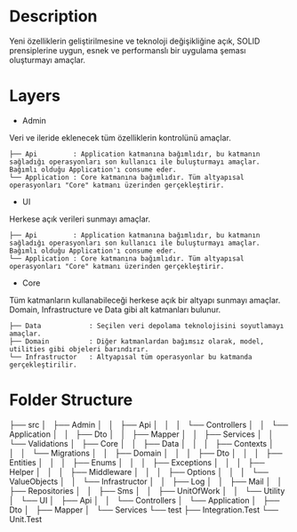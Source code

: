 # Description

Yeni özelliklerin geliştirilmesine ve teknoloji değişikliğine açık, SOLID prensiplerine uygun, esnek ve performanslı bir uygulama şeması oluşturmayı amaçlar.

# Layers

- Admin

Veri ve ileride eklenecek tüm özelliklerin kontrolünü amaçlar.

    ├── Api         : Application katmanına bağımlıdır, bu katmanın sağladığı operasyonları son kullanıcı ile buluşturmayı amaçlar. Bağımlı olduğu Application'ı consume eder.
    └── Application : Core katmanına bağımlıdır. Tüm altyapısal operasyonları "Core" katmanı üzerinden gerçekleştirir.

- UI

Herkese açık verileri sunmayı amaçlar.

    ├── Api         : Application katmanına bağımlıdır, bu katmanın sağladığı operasyonları son kullanıcı ile buluşturmayı amaçlar. Bağımlı olduğu Application'ı consume eder.
    └── Application : Core katmanına bağımlıdır. Tüm altyapısal operasyonları "Core" katmanı üzerinden gerçekleştirir.

- Core

Tüm katmanların kullanabileceği herkese açık bir altyapı sunmayı amaçlar. Domain, Infrastructure ve Data gibi alt katmanları bulunur.

    ├── Data            : Seçilen veri depolama teknolojisini soyutlamayı amaçlar. 
    ├── Domain          : Diğer katmanlardan bağımsız olarak, model, utilities gibi objeleri barındırır.
    └── Infrastructor   : Altyapısal tüm operasyonlar bu katmanda gerçekleştirilir.

# Folder Structure

├── src
│   ├── Admin
│   │   ├── Api
│   │   │   └── Controllers
│   │   └── Application
│   │       ├── Dto
│   │       ├── Mapper
│   │       ├── Services
│   │       └── Validations
│   ├── Core
│   │   ├── Data
│   │   │   ├── Contexts
│   │   │   └── Migrations
│   │   ├── Domain
│   │   │   ├── Dto
│   │   │   ├── Entities
│   │   │   ├── Enums
│   │   │   ├── Exceptions
│   │   │   ├── Helper
│   │   │   ├── Middleware
│   │   │   ├── Options
│   │   │   └── ValueObjects
│   │   └── Infrastructor
│   │       ├── Log
│   │       ├── Mail
│   │       ├── Repositories
│   │       ├── Sms
│   │       ├── UnitOfWork
│   │       └── Utility
│   └── UI
│       ├── Api
│       │   └── Controllers
│       └── Application
│           ├── Dto
│           ├── Mapper
│           └── Services
└── test
    ├── Integration.Test
    └── Unit.Test
